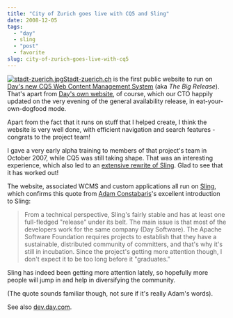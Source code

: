 ```yaml
---
title: "City of Zurich goes live with CQ5 and Sling"
date: 2008-12-05
tags: 
  - "day"
  - sling
  - "post"
  - favorite
slug: city-of-zurich-goes-live-with-cq5
---
```


[![stadt-zuerich.jpg](/assets/images/stadt-zuerich.jpg)](http://www.stadt-zuerich.ch)[Stadt-zuerich.ch](http://www.stadt-zuerich.ch) is the first public website to run on [Day's new CQ5 Web Content Management System](http://www.day.com/content/day/en/products/web_content_management.html) (aka _The Big Release_). That's apart from [Day's own website](http://www.day.com), of course, which our CTO happily updated on the very evening of the general availability release, in eat-your-own-dogfood mode.

Apart from the fact that it runs on stuff that I helped create, I think the website is very well done, with efficient navigation and search features - congrats to the project team!

I gave a very early alpha training to members of that project's team in October 2007, while CQ5 was still taking shape. That was an interesting experience, which also led to an [extensive rewrite of Sling](http://markmail.org/message/7cpqtgmndpq2tux2). Glad to see that it has worked out!

The website, associated WCMS and custom applications all run on [Sling](http://incubator.apache.org/sling), which confirms this quote from [Adam Constabaris](http://www.unc.edu/home/adamc/sling-overview.html)'s excellent introduction to Sling:

> From a technical perspective, Sling's fairly stable and has at least one full-fledged "release" under its belt. The main issue is that most of the developers work for the same company (Day Software). The Apache Software Foundation requires projects to establish that they have a sustainable, distributed community of committers, and that's why it's still in incubation. Since the project's getting more attention though, I don't expect it to be too long before it "graduates."

Sling has indeed been getting more attention lately, so hopefully more people will jump in and help in diversifying the community.

(The quote sounds familiar though, not sure if it's really Adam's words).

See also [dev.day.com](http://dev.day.com/microsling/content/blogs/main/zurichcq5launch.html).
